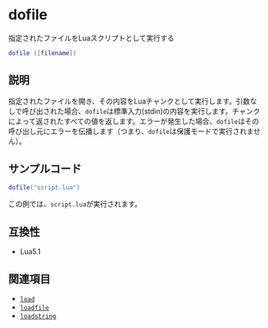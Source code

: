 # dofile

指定されたファイルをLuaスクリプトとして実行する

```lua
dofile ([filename])
```

## 説明

指定されたファイルを開き、その内容をLuaチャンクとして実行します。引数なしで呼び出された場合、`dofile`は標準入力(stdin)の内容を実行します。チャンクによって返されたすべての値を返します。エラーが発生した場合、`dofile`はその呼び出し元にエラーを伝播します（つまり、`dofile`は保護モードで実行されません）。

## サンプルコード

```lua
dofile("script.lua")
```

この例では、`script.lua`が実行されます。

## 互換性

- Lua5.1

## 関連項目

- [`load`](load.md)
- [`loadfile`](loadfile.md)
- [`loadstring`](loadstring.md)